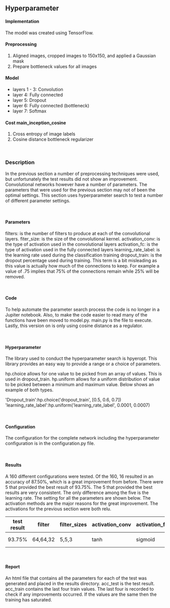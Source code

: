 ## Hyperparameter

#### Implementation
The model was created using TensorFlow.

#### Preprocessing
1. Aligned images, cropped images to 150x150, and applied a Gaussian mask
2. Prepare bottleneck values for all images

#### Model
* layers 1 - 3: Convolution
* layer 4: Fully connected
* layer 5: Dropout
* layer 6: Fully connected (bottleneck)
* layer 7: Softmax

#### Cost main_inception_cosine
1. Cross entropy of image labels
2. Cosine distance bottleneck regularizer

&nbsp;
### Description

In the previous section a number of preprocessing techniques were used, but unfortunately the test results did not show an improvement. Convolutional networks however have a number of parameters. The parameters that were used for the previous section may not of been the optimal settings. This section uses hyperparameter search to test a number of different parameter settings.

&nbsp;
#### Parameters
filters: is the number of filters to produce at each of the convolutional layers.
fiter_size: is the size of the convolutional kernel.
activation_conv: is the type of activation used in the convolutional layers
activation_fc: is the type of activation used in the fully connected layers
learning_rate_label: is the learning rate used during the classification training
dropout_train: is the dropout percentage used during training. This term is a bit misleading as this value is actually how much of the connections to keep. For example a value of .75 implies that 75% of the connections remain while 25% will be removed.

&nbsp;
#### Code
To help automate the parameter search process the code is no longer in a Jupiter notebook. Also, to make the code easier to read many of the functions have been moved to model.py. main.py is the file to execute. Lastly, this version on is only using cosine distance as a regulator.

&nbsp;
#### Hyperparameter
The library used to conduct the hyperparameter search is hpyeropt. This library provides an easy way to provide a range or a choice of parameters.

hp.choice allows for one value to be picked from an array of values. This is used in dropout_train. hp.uniform allows for a uniform distribution of value to be picked between a minimum and maximum value. Below shows an example of both types.

'Dropout_train':hp.choice('dropout_train', [0.5, 0.6, 0.7])
'learning_rate_label':hp.uniform('learning_rate_label', 0.0001, 0.0007)

&nbsp;
#### Configuration
The configuration for the complete network including the hyperparameter configuration is in the configuration.py file.

&nbsp;
#### Results
A 160 different configurations were tested. Of the 160, 16 resulted in an accuracy of 87.50%, which is a great improvement from before. There were 5 that provided the best result of 93.75%. The 5 that provided the best results are very consistent. The only difference among the five is the learning rate. The setting for all the parameters are shown below. The activation methods are the major reasons for the great improvement. The activations for the previous section were both relu.


| test result | filter 	  | filter_sizes 	| activation_conv 	| activation_fc 	| dropout_train 	| learning_rate_label 	|
|------------ |----------	|--------------	|-----------------	|---------------	|---------------	|---------------------	|
| 93.75% 			| 64,64,32 	| 5,5,3 				| tanh 							| sigmoid 				| 0.6 						| 0.000180 - 0.000203 	|

&nbsp;
#### Report
An html file that contains all the parameters for each of the test was generated and placed in the results directory. acc_test is the test result. acc_train contains the last four train values. The last four is recorded to check if any improvements occurred. If the values are the same then the training has saturated.
